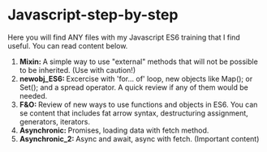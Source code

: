 # Javascript-step-by-step
Here you will find ANY files with my Javascript ES6 training that I find useful. You can read content below.

1) <b>Mixin: </b> A simple way to use "external" methods that will not be possible to be inherited. (Use with caution!)
2) <b>newobj_ES6: </b> Excercise with <l>'for... of'</l> loop, new objects like <l>Map();</l> or <l>Set();</l> and a <l>spread operator</l>. A quick review if any of them would be needed.
3) <b>F&O: </b> Review of new ways to use functions and objects in ES6. You can se content that includes <l>fat arrow syntax, destructuring assignment, generators, iterators.</l> 
4) <b>Asynchronic: </b> Promises, loading data with fetch method.
5) <b>Asynchronic_2: </b> Async and await, async with fetch. (Important content)
